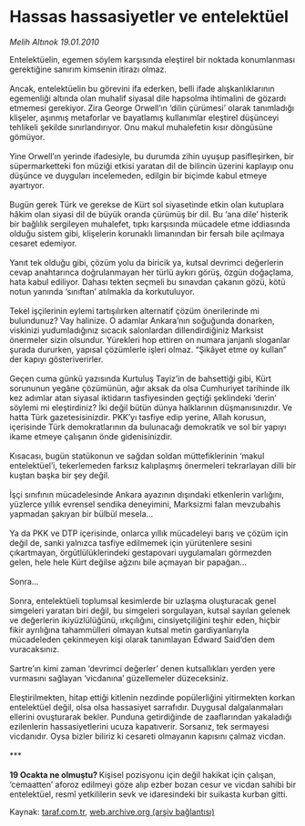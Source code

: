 # Hassas hassasiyetler ve entelektüel

*Melih Altınok 19.01.2010*

<div class="yazi">Entelektüelin, egemen söylem karşısında eleştirel bir noktada konumlanması gerektiğine sanırım kimsenin itirazı olmaz. <br/><br/>Ancak, entelektüelin bu görevini ifa ederken, belli ifade alışkanlıklarının egemenliği altında olan muhalif siyasal dile hapsolma ihtimalini de gözardı etmemesi gerekiyor. Zira George Orwell’ın ‘dilin çürümesi’ olarak tanımladığı klişeler, aşınmış metaforlar ve bayatlamış kullanımlar eleştirel düşünceyi tehlikeli şekilde sınırlandırıyor. Onu makul muhalefetin kısır döngüsüne gömüyor. <br/><br/>Yine Orwell’ın yerinde ifadesiyle, bu durumda zihin uyuşup pasifleşirken, bir süpermarketteki fon müziği etkisi yaratan dil de bilincin üzerini kaplayıp onu düşünce ve duyguları incelemeden, edilgin bir biçimde kabul etmeye ayartıyor. <br/><br/>Bugün gerek Türk ve gerekse de Kürt sol siyasetinde etkin olan kutuplara hâkim olan siyasi dil de büyük oranda çürümüş bir dil. Bu ‘ana dile’ histerik bir bağlılık sergileyen muhalefet, tıpkı karşısında mücadele etme iddiasında olduğu sistem gibi, klişelerin korunaklı limanından bir fersah bile açılmaya cesaret edemiyor. <br/><br/>Yanıt tek olduğu gibi, çözüm yolu da biricik ya, kutsal devrimci değerlerin cevap anahtarınca doğrulanmayan her türlü aykırı görüş, özgün doğaçlama, hata kabul ediliyor. Dahası tekten seçmeli bu sınavdan çakanın gözü, kötü notun yanında ‘sınıftan’ atılmakla da korkutuluyor. <br/><br/>Tekel işçilerinin eylemi tartışılırken alternatif çözüm önerilerinde mi bulundunuz? Vay halinize. O adamlar Ankara’nın soğuğunda donarken, viskinizi yudumladığınız sıcacık salonlardan dillendirdiğiniz Marksist önermeler sizin olsundur. Yürekleri hop ettiren on numara janjanlı sloganlar şurada dururken, yapısal çözümlerle işleri olmaz. “Şikâyet etme oy kullan” der kapıyı gösteriverirler. <br/><br/>Geçen cuma günkü yazısında Kurtuluş Tayiz’in de bahsettiği gibi, Kürt sorununun yegâne çözümünün, ağır aksak da olsa Cumhuriyet tarihinde ilk kez adımlar atan siyasal iktidarın tasfiyesinden geçtiği şeklindeki ‘derin’ söylemi mi eleştirdiniz? İki değil bütün dünya halklarının düşmanısınızdır. Ve hatta Türk gazetesisinizdir. PKK’yı tasfiye edip yerine, Allah korusun, içerisinde Türk demokratlarının da bulunacağı demokratik ve sol bir yapıyı ikame etmeye çalışanın önde gidenisinizdir. <br/><br/>Kısacası, bugün statükonun ve sağdan soldan müttefiklerinin ‘makul entelektüel’i, tekerlemeden farksız kalıplaşmış önermeleri tekrarlayan dilli bir kuştan başka bir şey değil. <br/><br/>İşçi sınıfının mücadelesinde Ankara ayazının dışındaki etkenlerin varlığını, yüzlerce yıllık evrensel sendika deneyimini, Marksizmi falan mevzubahis yapmadan şakıyan bir bülbül mesela... <br/><br/>Ya da PKK ve DTP içerisinde, onlarca yıllık mücadeleyi barış ve çözüm için değil de, sanki yalnızca tasfiye edilmemek için yürütenlere sesini çıkartmayan, örgütlülüklerindeki gestapovari uygulamaları görmezden gelen, hele hele Kürt değilse ağzını bile açmayan bir papağan... <br/><br/>Sonra... <br/><br/>Sonra, entelektüeli toplumsal kesimlerde bir uzlaşma oluşturacak genel simgeleri yaratan biri değil, bu simgeleri sorgulayan, kutsal sayılan gelenek ve değerlerin ikiyüzlülüğünü, ırkçılığını, cinsiyetçiliğini teşhir eden, hiçbir fikir ayrılığına tahammülleri olmayan kutsal metin gardiyanlarıyla mücadeleden çekinmeyen kişi olarak tanımlayan Edward Said’den dem vuracaksınız. <br/><br/>Sartre’ın kimi zaman ‘devrimci değerler’ denen kutsallıkları yerden yere vurmasını sağlayan ‘vicdanına’ güzellemeler düzeceksiniz. <br/><br/>Eleştirilmekten, hitap ettiği kitlenin nezdinde popülerliğini yitirmekten korkan entelektüel değil, olsa olsa hassasiyet sarrafıdır. Duygusal dalgalanmaları ellerini ovuşturarak bekler. Punduna getirdiğinde de zaaflarından yakaladığı ezilenlerin hassasiyetlerini ucuza kapatıverir. Sorsanız, tek sermayesi vicdanıdır. Oysa bizler biliriz ki cesareti olmayanın kapısını çalmaz vicdan. <br/><br/>***<b> <br/><br/>19 Ocakta ne olmuştu? </b>Kişisel pozisyonu için değil hakikat için çalışan, ‘cemaatten’ aforoz edilmeyi göze alıp ezber bozan cesur ve vicdan sahibi bir entelektüel, resmî yetkililerin sevk ve idaresindeki bir suikasta kurban gitti.</div>

Kaynak: [taraf.com.tr](http://www.taraf.com.tr:80/makale/9597.htm), [web.archive.org (arşiv bağlantısı)](http://web.archive.org/web/20100331020748/http://www.taraf.com.tr:80/makale/9597.htm)
